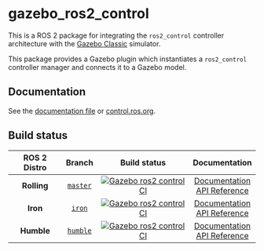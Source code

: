 # gazebo_ros2_control

This is a ROS 2 package for integrating the `ros2_control` controller architecture with the [Gazebo Classic](https://classic.gazebosim.org/) simulator.

This package provides a Gazebo plugin which instantiates a `ros2_control` controller manager and connects it to a Gazebo model.

## Documentation
See the [documentation file](doc/index.rst) or [control.ros.org](https://control.ros.org/master/doc/gazebo_ros2_control/doc/index.html).

## Build status

ROS 2 Distro | Branch | Build status | Documentation
:----------: | :----: | :----------: | :-----------:
**Rolling** | [`master`](https://github.com/ros-controls/gazebo_ros2_control/tree/master) | [![Gazebo ros2 control CI](https://github.com/ros-controls/gazebo_ros2_control/actions/workflows/ci-rolling.yaml/badge.svg?branch=master)](https://github.com/ros-controls/gazebo_ros2_control/actions/workflows/ci-rolling.yaml) | [Documentation](https://control.ros.org/master/index.html) <br /> [API Reference](https://control.ros.org/master/doc/api/index.html)
**Iron** | [`iron`](https://github.com/ros-controls/gazebo_ros2_control/tree/iron) | [![Gazebo ros2 control CI](https://github.com/ros-controls/gazebo_ros2_control/actions/workflows/ci-iron.yaml/badge.svg?branch=iron)](https://github.com/ros-controls/gazebo_ros2_control/actions/workflows/ci-iron.yaml) | [Documentation](https://control.ros.org/iron/index.html) <br /> [API Reference](https://control.ros.org/iron/doc/api/index.html)
**Humble** | [`humble`](https://github.com/ros-controls/gazebo_ros2_control/tree/humble) | [![Gazebo ros2 control CI](https://github.com/ros-controls/gazebo_ros2_control/actions/workflows/ci-humble.yaml/badge.svg?branch=humble)](https://github.com/ros-controls/gazebo_ros2_control/actions/workflows/ci-humble.yaml) | [Documentation](https://control.ros.org/humble/index.html) <br /> [API Reference](https://control.ros.org/humble/doc/api/index.html)
